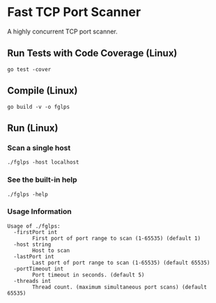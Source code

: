 # Fast TCP Port Scanner

A highly concurrent TCP port scanner.

## Run Tests with Code Coverage (Linux)
`go test -cover`

## Compile (Linux)
`go build -v -o fglps`

## Run (Linux)

### Scan a single host
`./fglps -host localhost`

### See the built-in help
`./fglps -help`

### Usage Information

```
Usage of ./fglps:
  -firstPort int
        First port of port range to scan (1-65535) (default 1)
  -host string
        Host to scan
  -lastPort int
        Last port of port range to scan (1-65535) (default 65535)
  -portTimeout int
        Port timeout in seconds. (default 5)
  -threads int
        Thread count. (maximum simultaneous port scans) (default 65535)
```